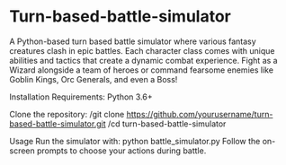 # Turn-based-battle-simulator
A Python-based turn based battle simulator where various fantasy creatures clash in epic battles. Each character class comes with unique abilities and tactics that create a dynamic combat experience. Fight as a Wizard alongside a team of heroes or command fearsome enemies like Goblin Kings, Orc Generals, and even a Boss!

Installation
Requirements: Python 3.6+

Clone the repository:
/git clone https://github.com/yourusername/turn-based-battle-simulator.git
/cd turn-based-battle-simulator

Usage
Run the simulator with: 
python battle_simulator.py
Follow the on-screen prompts to choose your actions during battle.

